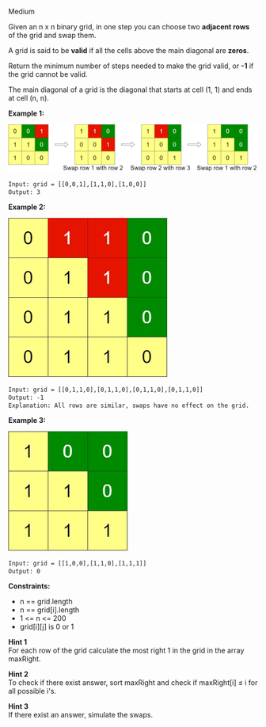 Medium

Given an n x n binary grid, in one step you can choose two **adjacent rows** of the grid and swap them.

A grid is said to be **valid** if all the cells above the main diagonal are **zeros**.

Return the minimum number of steps needed to make the grid valid, or **-1** if the grid cannot be valid.

The main diagonal of a grid is the diagonal that starts at cell (1, 1) and ends at cell (n, n).

 

**Example 1:**

![1536_example_1](https://github.com/wilwfy/LeetCode/blob/master/1536.%20Minimum%20Swaps%20to%20Arrange%20a%20Binary%20Grid/1536_example_1.jpg)
```
Input: grid = [[0,0,1],[1,1,0],[1,0,0]]
Output: 3
```
**Example 2:**

![1536_example_2](https://github.com/wilwfy/LeetCode/blob/master/1536.%20Minimum%20Swaps%20to%20Arrange%20a%20Binary%20Grid/1536_example_2.jpg)
```
Input: grid = [[0,1,1,0],[0,1,1,0],[0,1,1,0],[0,1,1,0]]
Output: -1
Explanation: All rows are similar, swaps have no effect on the grid.
```
**Example 3:**

![1536_example_3](https://github.com/wilwfy/LeetCode/blob/master/1536.%20Minimum%20Swaps%20to%20Arrange%20a%20Binary%20Grid/1536_example_3.jpg)
```
Input: grid = [[1,0,0],[1,1,0],[1,1,1]]
Output: 0
```

**Constraints:**

- n == grid.length
- n == grid[i].length
- 1 <= n <= 200
- grid[i][j] is 0 or 1

**Hint 1**  
For each row of the grid calculate the most right 1 in the grid in the array maxRight.

**Hint 2**  
To check if there exist answer, sort maxRight and check if maxRight[i] ≤ i for all possible i's.

**Hint 3**  
If there exist an answer, simulate the swaps.
